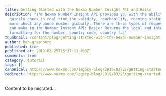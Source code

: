 ```yaml
---
title: Getting Started with the Nexmo Number Insight API and Rails
description: "The Nexmo Number Insight API provides you with the ability to
  quickly check in real time the validity, reachability, roaming status, and
  more about any phone number globally. There are three types of requests you
  can make to the Number Insight API: Basic: Returns the local and international
  formatting for the number, country code, country […]"
thumbnail: /content/blog/getting-started-with-the-nexmo-number-insight-api-and-rails-dr/NI-w-Rails.png
author: ben-greenberg
published: true
published_at: 2019-03-25T15:37:11.000Z
comments: true
category: tutorial
tags: []
canonical: https://www.nexmo.com/legacy-blog/2019/03/25/getting-started-with-the-nexmo-number-insight-api-and-rails-dr
redirect: https://www.nexmo.com/legacy-blog/2019/03/25/getting-started-with-the-nexmo-number-insight-api-and-rails-dr
---
```


Content to be migrated...
